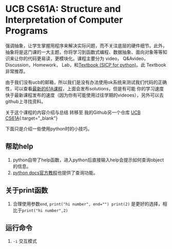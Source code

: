 # UCB CS61A: Structure and Interpretation of Computer Programs

强调抽象，让学生掌握用程序来解决实际问题，而不关注底层的硬件细节。此外，抽象将是这门课的一大主题，你将学习到函数式编程、数据抽象、面向对象等等知识来让你的代码更易读，更模块化。课程主要分为 video， Q&Avideo，Discussion，Homework， Lab，和[Textbook (SICP for python)](<http://composingprograms.com/pages/11-getting-started.html>)。此 Textbook非常推荐。

由于我们没有ucb的邮箱，所以我们是没有办法使用ok系统来测试我们代码的正确性，可以查看[最新的61A课程](https://cs61a.org/)，上面会发布solutions，但是有可能
你的学习速度快于最新课程发布的速度（因为你有可能使用过往学期的videoes），另外可以去github上寻找资料。

关于这个课程的内容介绍与总结 转移至 我的Github另一个仓库 [UCB CS61A](https://github.com/Emma-ssq/UCB-CS61A){:target="_blank"}

下面只是介绍一些使用python时的小技巧。

## 帮助help

1. python自带了help函数，进入python后直接输入help会提示如何查询object的信息。
2. [python docs官方教程](https://docs.python.org/3/)也提供了查询功能。

## 关于print函数

1. 合理使用参数`end`, `print("hi number", end="") print(2)` 是更好的选择，相比于`print("hi number",2)`

## 运行命令

1. `-i` 交互模式
